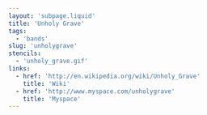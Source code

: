 ```yaml
---
layout: 'subpage.liquid'
title: 'Unholy Grave'
tags:
  - 'bands'
slug: 'unholygrave'
stencils:
  - 'unholy_grave.gif'
links:
  - href: 'http://en.wikipedia.org/wiki/Unholy_Grave'
    title: 'Wiki'
  - href: 'http://www.myspace.com/unholygrave'
    title: 'Myspace'
---
```


